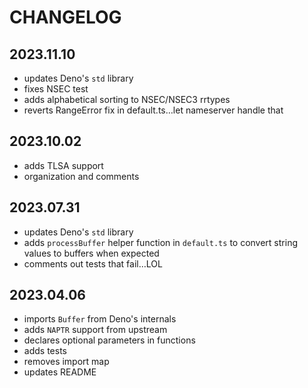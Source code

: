 # CHANGELOG

## 2023.11.10

- updates Deno's `std` library
- fixes NSEC test
- adds alphabetical sorting to NSEC/NSEC3 rrtypes
- reverts RangeError fix in default.ts…let nameserver handle that



## 2023.10.02

- adds TLSA support
- organization and comments



## 2023.07.31

- updates Deno's `std` library
- adds `processBuffer` helper function in `default.ts` to convert string values to buffers when expected
- comments out tests that fail…LOL



## 2023.04.06

- imports `Buffer` from Deno's internals
- adds `NAPTR` support from upstream
- declares optional parameters in functions
- adds tests
- removes import map
- updates README
